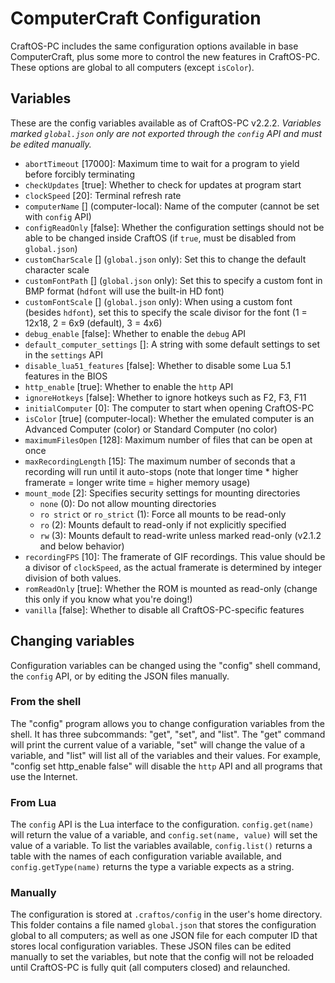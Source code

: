# ComputerCraft Configuration
CraftOS-PC includes the same configuration options available in base ComputerCraft, plus some more to control the new features in CraftOS-PC. These options are global to all computers (except `isColor`).

## Variables
These are the config variables available as of CraftOS-PC v2.2.2. *Variables marked `global.json` only are not exported through the `config` API and must be edited manually.*
* `abortTimeout` [17000]: Maximum time to wait for a program to yield before forcibly terminating
* `checkUpdates` [true]: Whether to check for updates at program start
* `clockSpeed` [20]: Terminal refresh rate
* `computerName` [] (computer-local): Name of the computer (cannot be set with `config` API)
* `configReadOnly` [false]: Whether the configuration settings should not be able to be changed inside CraftOS (if `true`, must be disabled from `global.json`)
* `customCharScale` [] (`global.json` only): Set this to change the default character scale
* `customFontPath` [] (`global.json` only): Set this to specify a custom font in BMP format (`hdfont` will use the built-in HD font)
* `customFontScale` [] (`global.json` only): When using a custom font (besides `hdfont`), set this to specify the scale divisor for the font (1 = 12x18, 2 = 6x9 (default), 3 = 4x6)
* `debug_enable` [false]: Whether to enable the `debug` API
* `default_computer_settings` []: A string with some default settings to set in the `settings` API
* `disable_lua51_features` [false]: Whether to disable some Lua 5.1 features in the BIOS
* `http_enable` [true]: Whether to enable the `http` API
* `ignoreHotkeys` [false]: Whether to ignore hotkeys such as F2, F3, F11
* `initialComputer` [0]: The computer to start when opening CraftOS-PC
* `isColor` [true] (computer-local): Whether the emulated computer is an Advanced Computer (color) or Standard Computer (no color)
* `maximumFilesOpen` [128]: Maximum number of files that can be open at once
* `maxRecordingLength` [15]: The maximum number of seconds that a recording will run until it auto-stops (note that longer time * higher framerate = longer write time = higher memory usage)
* `mount_mode` [2]: Specifies security settings for mounting directories
  * `none` (0): Do not allow mounting directories
  * `ro strict` or `ro_strict` (1): Force all mounts to be read-only
  * `ro` (2): Mounts default to read-only if not explicitly specified
  * `rw` (3): Mounts default to read-write unless marked read-only (v2.1.2 and below behavior)
* `recordingFPS` [10]: The framerate of GIF recordings. This value should be a divisor of `clockSpeed`, as the actual framerate is determined by integer division of both values.
* `romReadOnly` [true]: Whether the ROM is mounted as read-only (change this only if you know what you're doing!)
* `vanilla` [false]: Whether to disable all CraftOS-PC-specific features

## Changing variables
Configuration variables can be changed using the "config" shell command, the `config` API, or by editing the JSON files manually.

### From the shell
The "config" program allows you to change configuration variables from the shell. It has three subcommands: "get", "set", and "list". The "get" command will print the current value of a variable, "set" will change the value of a variable, and "list" will list all of the variables and their values. For example, "config set http_enable false" will disable the `http` API and all programs that use the Internet.

### From Lua
The `config` API is the Lua interface to the configuration. `config.get(name)` will return the value of a variable, and `config.set(name, value)` will set the value of a variable. To list the variables available, `config.list()` returns a table with the names of each configuration variable available, and `config.getType(name)` returns the type a variable expects as a string.

### Manually
The configuration is stored at `.craftos/config` in the user's home directory. This folder contains a file named `global.json` that stores the configuration global to all computers; as well as one JSON file for each computer ID that stores local configuration variables. These JSON files can be edited manually to set the variables, but note that the config will not be reloaded until CraftOS-PC is fully quit (all computers closed) and relaunched.